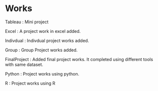 # Works

Tableau : Mini project

Excel : A project work in excel added.

Indivdual : Indivdual project works added.

Group : Group Project works added.

FinalProject : Added final project works. It completed using different tools with same dataset.

Python : Project works using python.

R : Project works using R
